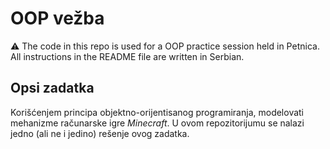 # OOP vežba

⚠️ The code in this repo is used for a OOP practice session held in Petnica. All instructions in the README file are written in Serbian.

## Opsi zadatka

Korišćenjem principa objektno-orijentisanog programiranja, modelovati mehanizme računarske igre *Minecraft*. U ovom repozitorijumu se nalazi jedno (ali ne i jedino) rešenje ovog zadatka.

